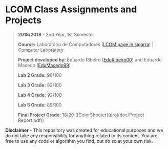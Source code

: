 # LCOM Class Assignments and Projects

> **2018/2019** - 2nd Year, 1st Semester
>
> **Course:** Laboratório de Computadores ([LCOM page in sigarra](https://sigarra.up.pt/feup/pt/ucurr_geral.ficha_uc_view?pv_ocorrencia_id=419993)) | Computer Laboratory
>
> **Project developed by:** Eduardo Ribeiro ([EduRibeiro00](github.com/EduRibeiro00)) and Eduardo Macedo ([EduMacedo99](github.com/EduMacedo99))
>
> **Lab 2 Grade:** 98/100
>
> **Lab 3 Grade:** 82/100
>
> **Lab 4 Grade:** 92/100
>
> **Lab 5 Grade:** 89/100
>
> **Final Project Grade:** 18/20 ([ColorShooter](proj/doc/Project Report.pdf))

**Disclaimer** - This repository was created for educational purposes and we do not take any responsibility for anything related to its content. You are free to use any code or algorithm you find, but do so at your own risk.
